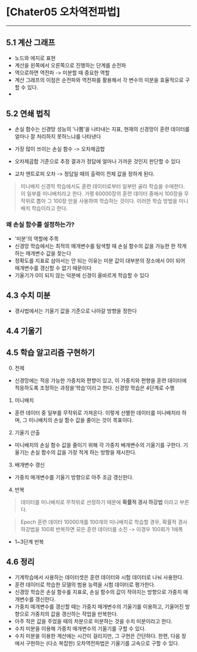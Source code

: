 # [Chater05 오차역전파법]
---
## 5.1 계산 그래프
* 노드와 에지로 표현
* 계산을 왼쪽에서 오른쪽으로 진행하는 단계를 순전파
* 역으로하면 역전파 -> 미분할 때 중요한 역할
* 계산 그래프의 이점은 순전파와 역전파를 활용해서 각 변수의 미분을 효율적으로 구할 수 있다.
* 

## 5.2 연쇄 법칙
* 손실 함수는 신경망 성능의 '나쁨'을 나타내는 지표, 현재의 신경망이 훈련 데이터를 얼마나 잘 처리하지 못하느냐를 나타낸다
* 가장 많이 쓰이는 손실 함수 -> 오차제곱합

* 오차제곱합 기준으로 추정 결과가 정답에 얼마나 가까운 것인지 판단할 수 있다
* 교차 엔트로피 오차 -> 정답일 때의 출력이 전체 값을 정하게 된다.

> 미니배치
> 신경막 학습에서도 훈련 데이터로부터 일부만 골라 학습을 수애한다. 이 일부를 미니배치라고 한다. 가령 60000장의 훈련 데이터 중에서 100장을 무작위로 뽑아 그 100장
> 만을 사용하여 학습하는 것이다. 이러한 학습 방법을 미니배치 학습이라고 한다.

### 왜 손실 함수를 설정하는가?
* '미분'의 역할에 주목
* 신경망 학습에서는 최적의 매개변수를 탐색할 때 손실 함수의 값을 가능한 한 작게 하는 매개변수 값을 찾는다
* 정확도를 지표로 삼아서는 안 되는 이유는 미분 값이 대부분의 장소에서 0이 되어 매개변수를 갱신할 수 없기 때문이다
* 기울기가 0이 되지 않는 덕분에 신경이 올바르게 학습할 수 있다

## 4.3 수치 미분
* 경사법에서는 기울기 값을 기준으로 나아갈 방향을 정한다

## 4.4 기울기

## 4.5 학습 알고리즘 구현하기
0. 전제
* 신경망에는 적응 가능한 가중치와 편향이 있고, 이 가중치와 편향을 훈련 데이터에 적응하도록 조정하는 과정을'학습'이라고 한다. 신경망 학습은 4단계로 수행
1. 미니배치
* 훈련 데이터 중 일부를 무작위로 가져온다. 이렇게 선별한 데이터를 미니배치라 하며, 그 미니배치의 손실 함수 값을 줄이는 것이 목표이다.
2. 기울기 산출
* 미니배치의 손실 함수 값을 줄이기 위해 각 가중치 배개변수의 기울기를 구한다. 기울기는 손실 함수의 값을 가장 적게 하는 방향을 제시한다.
3. 배개변수 갱신
* 가중치 매개변수를 기울기 방향으로 아주 조금 갱신한다.
4. 반복
> 데이터를 미니배치로 무작위로 선정하기 때문에 **확률적 경사 하강법** 이라고 부른다.

> Epoch 훈련 데이터 10000개를 100개의 미니배치로 학습할 경우, 확률적 경사 하강법을 100회 반복하면 모든 훈련 데이터를 소진 -> 이경우 100회가 1에폭

* 1~3단계 반복
## 4.6 정리
* 기계학습에서 사용하는 데이터셋은 훈련 데이터와 시험 데이터로 나눠 사용한다.
* 훈련 데이터로 학습한 모델의 범용 능력을 시험 데이터로 평가한다.
* 신경망 학습은 손실 함수를 지표로, 손실 함수의 값이 작아지는 방향으로 가중치 매개변수를 갱신한다.
* 가중치 매개변수를 갱신할 때는 가중치 매개변수의 기울기를 이용하고, 기울어진 방향으로 가중치의 값을 갱신하는 작업을 반복한다.
* 아주 작은 값을 주었을 때의 차분으로 미분하는 것을 수치 미분이라고 한다.
* 수치 미분을 이용해 가중치 매개변수의 기울기를 구할 수 있다.
* 수치 미분을 이용한 계산에는 시간이 걸리지만, 그 구현은 간단하다. 한편, 다음 장에서 구현하는 (다소 복잡한) 오차역전파법은 기울기를 고속으로 구할 수 있다.
